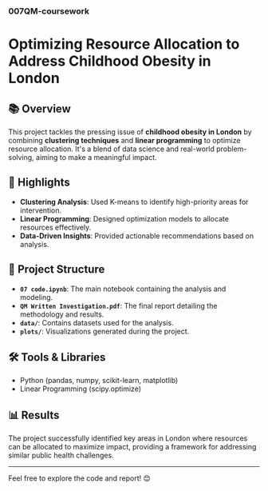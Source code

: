 ### 007QM-coursework
# Optimizing Resource Allocation to Address Childhood Obesity in London  

## 📚 Overview  
This project tackles the pressing issue of **childhood obesity in London** by combining **clustering techniques** and **linear programming** to optimize resource allocation. It's a blend of data science and real-world problem-solving, aiming to make a meaningful impact.  

## 🚀 Highlights  
- **Clustering Analysis**: Used K-means to identify high-priority areas for intervention.  
- **Linear Programming**: Designed optimization models to allocate resources effectively.  
- **Data-Driven Insights**: Provided actionable recommendations based on analysis.  

## 📂 Project Structure  
- **`07 code.ipynb`**: The main notebook containing the analysis and modeling.  
- **`QM Written Investigation.pdf`**: The final report detailing the methodology and results.  
- **`data/`**: Contains datasets used for the analysis.  
- **`plots/`**: Visualizations generated during the project.  

## 🛠️ Tools & Libraries  
- Python (pandas, numpy, scikit-learn, matplotlib)  
- Linear Programming (scipy.optimize)  

## 📊 Results  
The project successfully identified key areas in London where resources can be allocated to maximize impact, providing a framework for addressing similar public health challenges.  

---  

Feel free to explore the code and report!  😊
